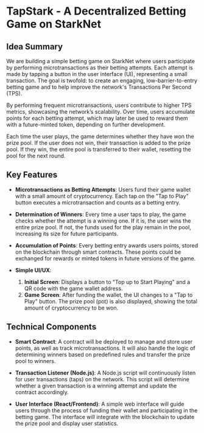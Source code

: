 # TapStark - A Decentralized Betting Game on StarkNet

## Idea Summary
We are building a simple betting game on StarkNet where users participate by performing microtransactions as their betting attempts. Each attempt is made by tapping a button in the user interface (UI), representing a small transaction. The goal is twofold: to create an engaging, low-barrier-to-entry betting game and to help improve the network's Transactions Per Second (TPS).

By performing frequent microtransactions, users contribute to higher TPS metrics, showcasing the network’s scalability. Over time, users accumulate points for each betting attempt, which may later be used to reward them with a future-minted token, depending on further development.

Each time the user plays, the game determines whether they have won the prize pool. If the user does not win, their transaction is added to the prize pool. If they win, the entire pool is transferred to their wallet, resetting the pool for the next round.

## Key Features
- **Microtransactions as Betting Attempts**: Users fund their game wallet with a small amount of cryptocurrency. Each tap on the "Tap to Play" button executes a microtransaction and counts as a betting entry.
  
- **Determination of Winners**: Every time a user taps to play, the game checks whether the attempt is a winning one. If it is, the user wins the entire prize pool. If not, the funds used for the play remain in the pool, increasing its size for future participants.
  
- **Accumulation of Points**: Every betting entry awards users points, stored on the blockchain through smart contracts. These points could be exchanged for rewards or minted tokens in future versions of the game.
  
- **Simple UI/UX**:
  1. **Initial Screen**: Displays a button to "Top up to Start Playing" and a QR code with the game wallet address.
  2. **Game Screen**: After funding the wallet, the UI changes to a "Tap to Play" button. The prize pool (pot) is also displayed, showing the total amount of cryptocurrency to be won.

## Technical Components
- **Smart Contract**: A contract will be deployed to manage and store user points, as well as track microtransactions. It will also handle the logic of determining winners based on predefined rules and transfer the prize pool to winners.
  
- **Transaction Listener (Node.js)**: A Node.js script will continuously listen for user transactions (taps) on the network. This script will determine whether a given transaction is a winning attempt and update the contract accordingly.
  
- **User Interface (React/Frontend)**: A simple web interface will guide users through the process of funding their wallet and participating in the betting game. The interface will integrate with the blockchain to update the prize pool and display user statistics.
